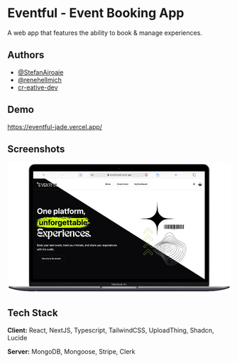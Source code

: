 # Eventful - Event Booking App

A web app that features the ability to book & manage experiences.

## Authors

- [@StefanAiroaie](https://github.com/StefanAiroaie)
- [@renehellmich](https://github.com/renehellmich)
- [cr-eative-dev](https://github.com/cr-eative-dev)

## Demo

https://eventful-jade.vercel.app/

## Screenshots

![App Screenshot](./public//assets//screenshots/eventful_home.png)

## Tech Stack

**Client:** React, NextJS, Typescript, TailwindCSS, UploadThing, Shadcn, Lucide

**Server:** MongoDB, Mongoose, Stripe, Clerk
